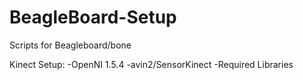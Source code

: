 BeagleBoard-Setup
=================
Scripts for Beagleboard/bone

Kinect Setup:
  -OpenNI 1.5.4
  -avin2/SensorKinect
  -Required Libraries
